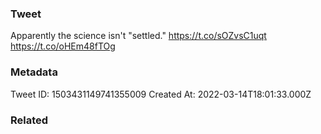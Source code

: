### Tweet
Apparently the science isn't "settled." https://t.co/sOZvsC1uqt https://t.co/oHEm48fTOg

### Metadata
Tweet ID: 1503431149741355009
Created At: 2022-03-14T18:01:33.000Z

### Related

